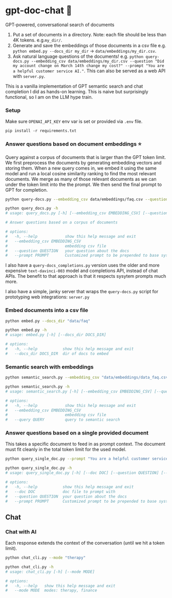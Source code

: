 # gpt-doc-chat 📎

GPT-powered, conversational search of documents
1. Put a set of documents in a directory. Note: each file should be less than 4K tokens. e.g.`my_dir/`.
2. Generate and save the embeddings of those documents in a csv file e.g. `python embed.py --docs_dir my_dir` -> `data/embeddings/my_dir.csv`.
3. Ask natural language questions of the documents! e.g. `python query-docs.py --embedding_csv data/embeddings/my_dir.csv --question "Did my account change on March 14th change my cost?" --prompt "You are a helpful customer service AI."`. This can also be served as a web API with `server.py`.

This is a vanilla implementation of GPT semantic search and chat completion I did as hands-on learning. This is naive but surprisingly functional, so I am on the LLM hype train.

### Setup
Make sure `OPENAI_API_KEY` env var is set or provided via `.env` file.
```
pip install -r requirements.txt
```

### Answer questions based on document embeddings ⭐️

Query against a corpus of documents that is larger than the GPT token limit. We first preprocess the documents by generating embedding vectors and storing them. When a new query comes in, we embed it using the same model and run a local cosine similarity ranking to find the most relevant documents. We merge as many of those relevant documents as we can under the token limit into the the prompt. We then send the final prompt to GPT for completion.

```bash
python query-docs.py --embedding_csv data/embeddings/faq.csv --question "Did my account change on March 14th change my cost?" --prompt "You are a helpful customer service AI."

python query_docs.py -h
# usage: query_docs.py [-h] [--embedding_csv EMBEDDING_CSV] [--question QUESTION] [--prompt PROMPT]

# Answer questions based on a corpus of documents

# options:
#   -h, --help            show this help message and exit
#   --embedding_csv EMBEDDING_CSV
#                         embedding csv file
#   --question QUESTION   your question about the docs
#   --prompt PROMPT       Customized prompt to be prepended to base system prompt (optional)
```

I also have a `query-docs_completions.py` version uses the older and more expensive `text-davinci-003` model and completions API, instead of chat APIs. The benefit to that approach is that it respects sysytem prompts much more.

I also have a simple, janky server that wraps the `query-docs.py` script for prototyping web integrations: `server.py`

### Embed documents into a csv file
```bash
python embed.py --docs_dir "data/faq"

python embed.py -h
# usage: embed.py [-h] [--docs_dir DOCS_DIR]

# options:
#   -h, --help           show this help message and exit
#   --docs_dir DOCS_DIR  dir of docs to embed
```

### Semantic search with embeddings
```bash
python semantic_search.py --embedding_csv "data/embeddings/data_faq.csv" --query "is this telemedicine only?"

python semantic_search.py -h
# usage: semantic_search.py [-h] [--embedding_csv EMBEDDING_CSV] [--query QUERY]

# options:
#   -h, --help            show this help message and exit
#   --embedding_csv EMBEDDING_CSV
#                         embedding csv file
#   --query QUERY         query to semantic search
```

### Answer questions based on a single provided document

This takes a specific document to feed in as prompt context. The document must fit cleanly in the total token limit for the used model.

```bash
python query_single_doc.py --prompt "You are a helpful customer service assistant AI." --doc "data/faq.md" --question "How can i contact a human?"

python query_single_doc.py -h
# usage: query_single_doc.py [-h] [--doc DOC] [--question QUESTION] [--prompt PROMPT]

# options:
#   -h, --help           show this help message and exit
#   --doc DOC            doc file to prompt with
#   --question QUESTION  your question about the docs
#   --prompt PROMPT      Customized prompt to be prepended to base system prompt (optional)
```

## Chat

### Chat with AI

Each response extends the context of the conversation (until we hit a token limit).

```bash
python chat_cli.py --mode "therapy"

python chat_cli.py -h
# usage: chat_cli.py [-h] [--mode MODE]

# options:
#   -h, --help   show this help message and exit
#   --mode MODE  modes: therapy, finance
```

